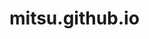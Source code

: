 # mitsu.github.io
<html>
<head>
   <title>嵐クイズ</title>
   <script type="text/javascript">
    
    function saiten(){
        var point=0;	//　点数
        var max=100;	//　満点
    
        if(document.quiz.a[0].checked){point+=10;}
        if(document.quiz.b[0].checked){point+=10;}
        if(document.quiz.c[2].checked){point+=10;}
        if(document.quiz.d[0].checked){point+=10;}
        if(document.quiz.e[0].checked){point+=10;}
        if(document.quiz.f[2].checked){point+=10;}
        if(document.quiz.g[1].checked){point+=10;}
        if(document.quiz.h[2].checked){point+=10;}
        if(document.quiz.i[0].checked){point+=10;}
        if(document.quiz.j[0].checked){point+=10;}
    
        if(point==max){
            alert(""+max+"点です。\nおめでとうございます。満点です。");
        }
        else{alert(""+point+"点です。\n残念。またチャレンジしてね。");}
        
    
        //　チェックを初期状態に戻します
        //　いらなきゃ削除してもOK
        document.quiz.a[0].checked=true;
        document.quiz.b[0].checked=true;
        document.quiz.c[0].checked=true;
        document.quiz.d[0].checked=true;
        document.quiz.e[0].checked=true;
        document.quiz.f[0].checked=true;
        document.quiz.g[0].checked=true;
        document.quiz.h[0].checked=true;
        document.quiz.i[0].checked=true;
        document.quiz.j[0].checked=true;
    }
    //-->
    </script>
    </head>
    <body>
        <form name="quiz">
            <P>que1　お芝居の勉強や色々なものを体験するために、ニューヨークに行った3人のメンバーはどの組み合わせ？
            <BR><input type=radio name="a" checked>相葉雅紀・大野智・松本潤
            　<input type=radio name="a">大野智・櫻井翔・二宮和也
            　<input type=radio name="a">相葉雅紀、櫻井翔、松本潤
            <P>que2　二宮和也が好きだった外国人野球選手は？
            <BR><input type=radio name="b" checked>オマリー
            　<input type=radio name="b">カブレラ
            　<input type=radio name="b">T.ウッズ
            <P>que3　大野智が櫻井翔に「嵐5人でBBQをしよう」と言った際に、櫻井翔がそれを反対した理由は？
            <BR><input type=radio name="c" checked>好きなもの（それぞれ焼きたい物）がそれぞれ多い
            　<input type=radio name="c">全員揃わない
            　<input type=radio name="c">まとまらない
            <P>que4　櫻井翔が自分の誕生日に思い出すのは誰?
            <BR><input type=radio name="d" checked>多部未華子
            　<input type=radio name="d">関口メンディー
            　<input type=radio name="d">大野智
            <P>que5　大野智が楽屋でよく頼む出前は？
            <BR><input type=radio name="e" checked>そば
            　<input type=radio name="e">中華丼
            　<input type=radio name="e">牛丼
            <P>que6　同じ草野球チームに所属している2人は？
            <BR><input type=radio name="f" checked>相葉雅紀・櫻井翔
            　<input type=radio name="f">相葉雅紀・松本潤
            　<input type=radio name="f">相葉雅紀・二宮和也
            <P>que7　野球選手ローズのファウルボールが肩に当たったことがあるメンバーは？
            <BR><input type=radio name="g" checked>櫻井翔
            　<input type=radio name="g">相葉雅紀
            　<input type=radio name="g">二宮和也
            <P>que8　櫻井翔が気に入っている東京駅の食べ物屋さんは？
            <BR><input type=radio name="h" checked>マフィン
            　<input type=radio name="h">ラーメン
            　<input type=radio name="h">おにぎり
            <P>que9　二宮和也が一日中ゲームをする際、何があれば大丈夫と言った？
            <BR><input type=radio name="i" checked>お茶
            　<input type=radio name="i">水
            　<input type=radio name="i">ガム
            <P>que10　松本潤が一番多くバレンタインチョコをもらった時代は？
            <BR><input type=radio name="j" checked>幼稚園
            　<input type=radio name="j">小学校
            　<input type=radio name="j">中学校
            <P><input type=button value=" 採点 " onClick="saiten()">
            </form>

</body>
</html>
